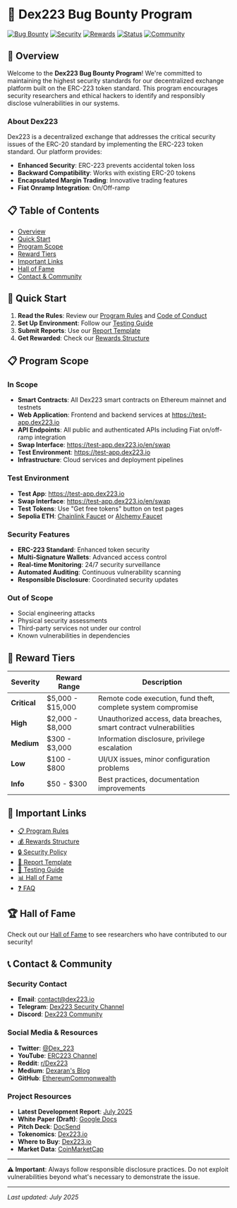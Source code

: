 # 🐛 Dex223 Bug Bounty Program

[![Bug Bounty](https://img.shields.io/badge/Bug%20Bounty-Active-brightgreen)](https://github.com/dex223/bug-bounty)
[![Security](https://img.shields.io/badge/Security-Responsible%20Disclosure-blue)](https://github.com/dex223/bug-bounty/blob/main/SECURITY.md)
[![Rewards](https://img.shields.io/badge/Rewards-Up%20to%20$15,000-orange)](https://github.com/dex223/bug-bounty/blob/main/REWARDS.md)
[![Status](https://img.shields.io/badge/Status-Active%20Program-success)](https://github.com/dex223/bug-bounty)
[![Community](https://img.shields.io/badge/Community-500%2B%20Researchers-blueviolet)](https://t.me/Dex223_defi)

## 🎯 Overview

Welcome to the **Dex223 Bug Bounty Program**! We're committed to maintaining the highest security standards for our decentralized exchange platform built on the ERC-223 token standard. This program encourages security researchers and ethical hackers to identify and responsibly disclose vulnerabilities in our systems.

### About Dex223
Dex223 is a decentralized exchange that addresses the critical security issues of the ERC-20 standard by implementing the ERC-223 token standard. Our platform provides:
- **Enhanced Security**: ERC-223 prevents accidental token loss
- **Backward Compatibility**: Works with existing ERC-20 tokens
- **Encapsulated Margin Trading**: Innovative trading features
- **Fiat Onramp Integration**: On/Off-ramp



## 📋 Table of Contents

- [Overview](#-overview)
- [Quick Start](#-quick-start)
- [Program Scope](#-program-scope)
- [Reward Tiers](#-reward-tiers)
- [Important Links](#-important-links)
- [Hall of Fame](#-hall-of-fame)
- [Contact & Community](#-contact--community)

## 🚀 Quick Start

1. **Read the Rules**: Review our [Program Rules](RULES.md) and [Code of Conduct](CODE_OF_CONDUCT.md)
2. **Set Up Environment**: Follow our [Testing Guide](TESTING_GUIDE.md)
3. **Submit Reports**: Use our [Report Template](REPORT_TEMPLATE.md)
4. **Get Rewarded**: Check our [Rewards Structure](REWARDS.md)

## 📋 Program Scope

### In Scope
- **Smart Contracts**: All Dex223 smart contracts on Ethereum mainnet and testnets
- **Web Application**: Frontend and backend services at https://test-app.dex223.io
- **API Endpoints**: All public and authenticated APIs including Fiat on/off-ramp integration
- **Swap Interface**: https://test-app.dex223.io/en/swap
- **Test Environment**: https://test-app.dex223.io
- **Infrastructure**: Cloud services and deployment pipelines

### Test Environment
- **Test App**: https://test-app.dex223.io
- **Swap Interface**: https://test-app.dex223.io/en/swap
- **Test Tokens**: Use "Get free tokens" button on test pages
- **Sepolia ETH**: [Chainlink Faucet](https://faucets.chain.link/sepolia) or [Alchemy Faucet](https://www.alchemy.com/faucets/ethereum-sepolia)

### Security Features
- **ERC-223 Standard**: Enhanced token security
- **Multi-Signature Wallets**: Advanced access control
- **Real-time Monitoring**: 24/7 security surveillance
- **Automated Auditing**: Continuous vulnerability scanning
- **Responsible Disclosure**: Coordinated security updates

### Out of Scope
- Social engineering attacks
- Physical security assessments
- Third-party services not under our control
- Known vulnerabilities in dependencies

## 🎁 Reward Tiers

| Severity | Reward Range | Description |
|----------|-------------|-------------|
| **Critical** | $5,000 - $15,000 | Remote code execution, fund theft, complete system compromise |
| **High** | $2,000 - $8,000 | Unauthorized access, data breaches, smart contract vulnerabilities |
| **Medium** | $300 - $3,000 | Information disclosure, privilege escalation |
| **Low** | $100 - $800 | UI/UX issues, minor configuration problems |
| **Info** | $50 - $300 | Best practices, documentation improvements |

## 🔗 Important Links

- [📋 Program Rules](RULES.md)
- [💰 Rewards Structure](REWARDS.md)
- [🔒 Security Policy](SECURITY.md)
- [📝 Report Template](REPORT_TEMPLATE.md)
- [🧪 Testing Guide](TESTING_GUIDE.md)
- [📊 Hall of Fame](HALL_OF_FAME.md)
- [❓ FAQ](FAQ.md)

## 🏆 Hall of Fame

Check out our [Hall of Fame](HALL_OF_FAME.md) to see researchers who have contributed to our security!

## 📞 Contact & Community

### Security Contact
- **Email**: contact@dex223.io
- **Telegram**: [Dex223 Security Channel](https://t.me/Dex223_defi)
- **Discord**: [Dex223 Community](https://discord.gg/t5bdeGC5Jk)

### Social Media & Resources
- **Twitter**: [@Dex_223](https://x.com/Dex_223)
- **YouTube**: [ERC223 Channel](https://www.youtube.com/@erc223)
- **Reddit**: [r/Dex223](https://www.reddit.com/r/Dex223)
- **Medium**: [Dexaran's Blog](https://dexaran820.medium.com/)
- **GitHub**: [EthereumCommonwealth](https://github.com/EthereumCommonwealth)

### Project Resources
- **Latest Development Report**: [July 2025](https://gist.github.com/Dexaran/c479c626a1af52853f5e396d2b7fcf9f)
- **White Paper (Draft)**: [Google Docs](https://docs.google.com/document/d/1Ndz-kqrz4bZV-VwxnmgTW6jz9QsoKgy3zHehcNNGLYM/edit)
- **Pitch Deck**: [DocSend](https://docsend.com/view/zdcya97tgiiiqvwy)
- **Tokenomics**: [Dex223.io](http://dex223.io/#tokenomics)
- **Where to Buy**: [Dex223.io](https://www.dex223.io)
- **Market Data**: [CoinMarketCap](https://coinmarketcap.com/currencies/dex223/)

---

**⚠️ Important**: Always follow responsible disclosure practices. Do not exploit vulnerabilities beyond what's necessary to demonstrate the issue.

---

*Last updated: July 2025* 